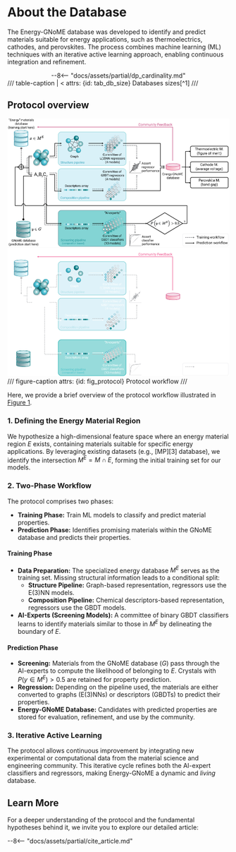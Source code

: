 # About the Database

The Energy-GNoME database was developed to identify and predict materials suitable for energy applications, such as thermoelectrics, cathodes, and perovskites.
The process combines machine learning (ML) techniques with an iterative active learning approach, enabling continuous integration and refinement.

<div style="text-align: center;" markdown>
--8<-- "docs/assets/partial/dp_cardinality.md"
</div>
/// table-caption | <
    attrs: {id: tab_db_size}
Databases sizes[^1]
///

## Protocol overview

![Workflow](../assets/img/about_db/workflow_light.png#only-light)
![Workflow](../assets/img/about_db/workflow_dark.png#only-dark)
/// figure-caption
    attrs: {id: fig_protocol}
Protocol workflow
///

Here, we provide a brief overview of the protocol workflow illustrated in [Figure 1](#fig_protocol).

### 1. Defining the Energy Material Region

We hypothesize a high-dimensional feature space where an energy material region $E$ exists, containing materials suitable for specific energy applications. By leveraging existing datasets (e.g., [MP][3] database), we identify the intersection $M^E = M \cap E$, forming the initial training set for our models.

### 2. Two-Phase Workflow

The protocol comprises two phases:

- **Training Phase:** Train ML models to classify and predict material properties.
- **Prediction Phase:** Identifies promising materials within the GNoME database and predicts their properties.

#### Training Phase

- **Data Preparation:** The specialized energy database $M^E$ serves as the training set. Missing structural information leads to a conditional split:
  - **Structure Pipeline:** Graph-based representation, regressors use the E(3)NN models.
  - **Composition Pipeline:** Chemical descriptors-based representation, regressors use the GBDT models.
- **AI-Experts (Screening Models):** A committee of binary GBDT classifiers learns to identify materials similar to those in $M^E$ by delineating the boundary of $E$.

#### Prediction Phase

- **Screening:** Materials from the GNoME database ($G$) pass through the AI-experts to compute the likelihood of belonging to $E$. Crystals with $P(y \in M^E) > 0.5$ are retained for property prediction.
- **Regression:** Depending on the pipeline used, the materials are either converted to graphs (E(3)NNs) or descriptors (GBDTs) to predict their properties.
- **Energy-GNoME Database:** Candidates with predicted properties are stored for evaluation, refinement, and use by the community.

### 3. Iterative Active Learning

The protocol allows continuous improvement by integrating new experimental or computational data from the material science and engineering community.
This iterative cycle refines both the AI-expert classifiers and regressors, making Energy-GNoME a dynamic and *living* database.

## Learn More

For a deeper understanding of the protocol and the fundamental hypotheses behind it, we invite you to explore our detailed article:

--8<-- "docs/assets/partial/cite_article.md"
